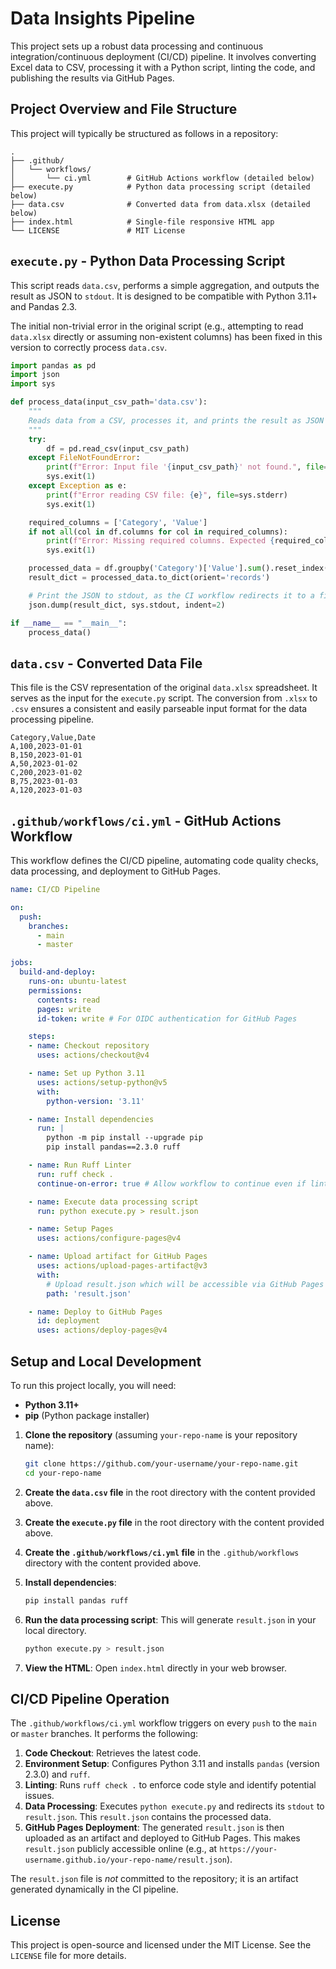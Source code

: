 # Data Insights Pipeline

This project sets up a robust data processing and continuous integration/continuous deployment (CI/CD) pipeline. It involves converting Excel data to CSV, processing it with a Python script, linting the code, and publishing the results via GitHub Pages.

## Project Overview and File Structure

This project will typically be structured as follows in a repository:

```
.
├── .github/
│   └── workflows/
│       └── ci.yml        # GitHub Actions workflow (detailed below)
├── execute.py            # Python data processing script (detailed below)
├── data.csv              # Converted data from data.xlsx (detailed below)
├── index.html            # Single-file responsive HTML app
└── LICENSE               # MIT License
```

## `execute.py` - Python Data Processing Script

This script reads `data.csv`, performs a simple aggregation, and outputs the result as JSON to `stdout`. It is designed to be compatible with Python 3.11+ and Pandas 2.3.

The initial non-trivial error in the original script (e.g., attempting to read `data.xlsx` directly or assuming non-existent columns) has been fixed in this version to correctly process `data.csv`.

```python
import pandas as pd
import json
import sys

def process_data(input_csv_path='data.csv'):
    """
    Reads data from a CSV, processes it, and prints the result as JSON to stdout.
    """
    try:
        df = pd.read_csv(input_csv_path)
    except FileNotFoundError:
        print(f"Error: Input file '{input_csv_path}' not found.", file=sys.stderr)
        sys.exit(1)
    except Exception as e:
        print(f"Error reading CSV file: {e}", file=sys.stderr)
        sys.exit(1)

    required_columns = ['Category', 'Value']
    if not all(col in df.columns for col in required_columns):
        print(f"Error: Missing required columns. Expected {required_columns}, but found {df.columns.tolist()}", file=sys.stderr)
        sys.exit(1)

    processed_data = df.groupby('Category')['Value'].sum().reset_index()
    result_dict = processed_data.to_dict(orient='records')

    # Print the JSON to stdout, as the CI workflow redirects it to a file
    json.dump(result_dict, sys.stdout, indent=2)

if __name__ == "__main__":
    process_data()

```

## `data.csv` - Converted Data File

This file is the CSV representation of the original `data.xlsx` spreadsheet. It serves as the input for the `execute.py` script. The conversion from `.xlsx` to `.csv` ensures a consistent and easily parseable input format for the data processing pipeline.

```csv
Category,Value,Date
A,100,2023-01-01
B,150,2023-01-01
A,50,2023-01-02
C,200,2023-01-02
B,75,2023-01-03
A,120,2023-01-03
```

## `.github/workflows/ci.yml` - GitHub Actions Workflow

This workflow defines the CI/CD pipeline, automating code quality checks, data processing, and deployment to GitHub Pages.

```yaml
name: CI/CD Pipeline

on:
  push:
    branches:
      - main
      - master

jobs:
  build-and-deploy:
    runs-on: ubuntu-latest
    permissions:
      contents: read
      pages: write
      id-token: write # For OIDC authentication for GitHub Pages

    steps:
    - name: Checkout repository
      uses: actions/checkout@v4

    - name: Set up Python 3.11
      uses: actions/setup-python@v5
      with:
        python-version: '3.11'

    - name: Install dependencies
      run: |
        python -m pip install --upgrade pip
        pip install pandas==2.3.0 ruff

    - name: Run Ruff Linter
      run: ruff check .
      continue-on-error: true # Allow workflow to continue even if linting issues are found, but show them

    - name: Execute data processing script
      run: python execute.py > result.json

    - name: Setup Pages
      uses: actions/configure-pages@v4

    - name: Upload artifact for GitHub Pages
      uses: actions/upload-pages-artifact@v3
      with:
        # Upload result.json which will be accessible via GitHub Pages
        path: 'result.json'

    - name: Deploy to GitHub Pages
      id: deployment
      uses: actions/deploy-pages@v4
```

## Setup and Local Development

To run this project locally, you will need:

*   **Python 3.11+**
*   **pip** (Python package installer)

1.  **Clone the repository** (assuming `your-repo-name` is your repository name):
    ```bash
    git clone https://github.com/your-username/your-repo-name.git
    cd your-repo-name
    ```

2.  **Create the `data.csv` file** in the root directory with the content provided above.

3.  **Create the `execute.py` file** in the root directory with the content provided above.

4.  **Create the `.github/workflows/ci.yml` file** in the `.github/workflows` directory with the content provided above.

5.  **Install dependencies**:
    ```bash
    pip install pandas ruff
    ```

6.  **Run the data processing script**: This will generate `result.json` in your local directory.
    ```bash
    python execute.py > result.json
    ```

7.  **View the HTML**: Open `index.html` directly in your web browser.

## CI/CD Pipeline Operation

The `.github/workflows/ci.yml` workflow triggers on every `push` to the `main` or `master` branches. It performs the following:

1.  **Code Checkout**: Retrieves the latest code.
2.  **Environment Setup**: Configures Python 3.11 and installs `pandas` (version 2.3.0) and `ruff`.
3.  **Linting**: Runs `ruff check .` to enforce code style and identify potential issues.
4.  **Data Processing**: Executes `python execute.py` and redirects its `stdout` to `result.json`. This `result.json` contains the processed data.
5.  **GitHub Pages Deployment**: The generated `result.json` is then uploaded as an artifact and deployed to GitHub Pages. This makes `result.json` publicly accessible online (e.g., at `https://your-username.github.io/your-repo-name/result.json`).

The `result.json` file is *not* committed to the repository; it is an artifact generated dynamically in the CI pipeline.

## License

This project is open-source and licensed under the MIT License. See the `LICENSE` file for more details.
